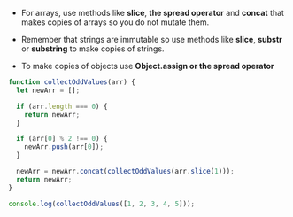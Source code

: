 - For arrays, use methods like **slice**, **the spread operator** and **concat** that makes copies of arrays so you do not mutate them.

- Remember that strings are immutable so use methods like **slice**, **substr** or **substring** to make copies of strings.

- To make copies of objects use **Object.assign or the spread operator**

```javascript
function collectOddValues(arr) {
  let newArr = [];

  if (arr.length === 0) {
    return newArr;
  }

  if (arr[0] % 2 !== 0) {
    newArr.push(arr[0]);
  }

  newArr = newArr.concat(collectOddValues(arr.slice(1)));
  return newArr;
}

console.log(collectOddValues([1, 2, 3, 4, 5]));
```
